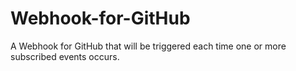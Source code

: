 # Webhook-for-GitHub
A Webhook for GitHub that will be triggered each time one or more subscribed events occurs.
